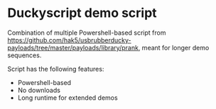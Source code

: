 # Duckyscript demo script

Combination of multiple Powershell-based script  from https://github.com/hak5/usbrubberducky-payloads/tree/master/payloads/library/prank, meant for longer demo sequences.

Script has the following features:
- Powershell-based
- No downloads
- Long runtime for extended demos
